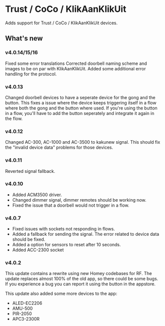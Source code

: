 # Trust / CoCo / KlikAanKlikUit

Adds support for Trust / CoCo / KlikAanKlikUit devices.

## What's new

### v4.0.14/15/16
Fixed some error translations
Corrected doorbell naming scheme and images to be on par with KlikAanKlikUit.
Added some additional error handling for the protocol.

### v4.0.13
Changed doorbell devices to have a seperate device for the gong and the button.
This fixes a issue where the device keeps triggering itself in a flow where both the gong and the button where used.
If you're using the button in a flow, you'll have to add the button seperately and integrate it again in the flow.

### v4.0.12
Changed AC-300, AC-1000 and AC-3500 to kakunew signal. This should fix the "invalid device data" problems for those devices.

### v4.0.11
Reverted signal fallback.

### v4.0.10
* Added ACM3500 driver.
* Changed dimmer signal, dimmer remotes should be working now.
* Fixed the issue that a doorbell would not trigger in a flow.

### v4.0.7
* Fixed issues with sockets not responding in flows.
* Added a fallback for sending the signal. The error related to device data should be fixed.
* Added a option for sensors to reset after 10 seconds.
* Added ACC-2300 socket

### v4.0.2
This update contains a rewrite using new Homey codebases for RF.
The update replaces almost 100% of the old app, so there could be some bugs.
If you experience a bug you can report it using the button in the appstore.

This update also added some more devices to the app:
* ALED-EC2206
* AMU-500
* PIR-2050
* APC3-2300R
